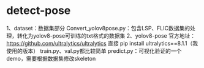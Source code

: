 # detect-pose
1、dataset：数据集部分
    Convert_yolov8pose.py：包含LSP、FLIC数据集的处理，转化为yolov8-pose可训练的txt格式的数据集
2、yolov8-pose
    官方地址：https://github.com/ultralytics/ultralytics
    直接 pip install ultralytics==8.1.1（我使用的版本）
    train.py、val.py都比较简单
    predict.py：可视化验证的一个demo，需要根据数据集修改skeleton
    
